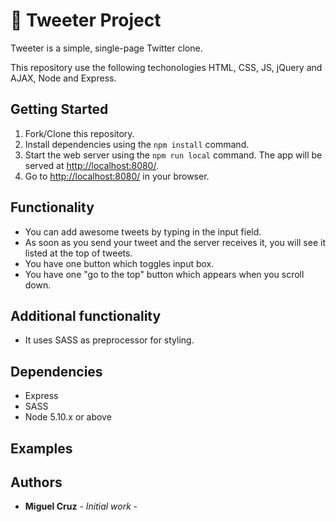 # 🐧 Tweeter Project

Tweeter is a simple, single-page Twitter clone.

This repository use the following techonologies HTML, CSS, JS, jQuery and AJAX, Node and Express.

## Getting Started

1. Fork/Clone this repository.
2. Install dependencies using the `npm install` command.
3. Start the web server using the `npm run local` command. The app will be served at <http://localhost:8080/>.
4. Go to <http://localhost:8080/> in your browser.

## Functionality

- You can add awesome tweets by typing in the input field.
- As soon as you send your tweet and the server receives it, you will see it listed at the top of tweets.
- You have one button which toggles input box.
- You have one "go to the top" button which appears when you scroll down.

## Additional functionality

- It uses SASS as preprocessor for styling.

## Dependencies

- Express
- SASS
- Node 5.10.x or above

## Examples


## Authors

* **Miguel Cruz** - *Initial work* -

